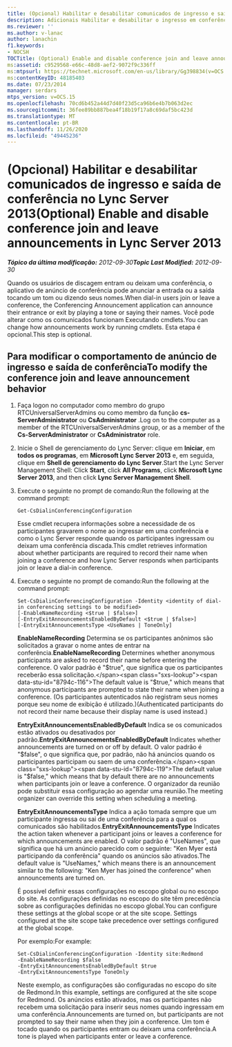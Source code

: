 ```yaml
---
title: (Opcional) Habilitar e desabilitar comunicados de ingresso e saída de conferência
description: Adicionais Habilitar e desabilitar o ingresso em conferência e deixar anúncios.
ms.reviewer: ''
ms.author: v-lanac
author: lanachin
f1.keywords:
- NOCSH
TOCTitle: (Optional) Enable and disable conference join and leave announcements
ms:assetid: c9529568-e66c-48d8-aef2-9072f9c336ff
ms:mtpsurl: https://technet.microsoft.com/en-us/library/Gg398834(v=OCS.15)
ms:contentKeyID: 48185403
ms.date: 07/23/2014
manager: serdars
mtps_version: v=OCS.15
ms.openlocfilehash: 70cd6b452a44d7d40f23d5ca96b6e4b7b063d2ec
ms.sourcegitcommit: 36fee89bb887bea4f18b19f17a8c69daf5bc423d
ms.translationtype: MT
ms.contentlocale: pt-BR
ms.lasthandoff: 11/26/2020
ms.locfileid: "49445236"
---
```

# <a name="optional-enable-and-disable-conference-join-and-leave-announcements-in-lync-server-2013"></a><span data-ttu-id="8794c-103">(Opcional) Habilitar e desabilitar comunicados de ingresso e saída de conferência no Lync Server 2013</span><span class="sxs-lookup"><span data-stu-id="8794c-103">(Optional) Enable and disable conference join and leave announcements in Lync Server 2013</span></span>

<div data-xmlns="http://www.w3.org/1999/xhtml">

<div class="topic" data-xmlns="http://www.w3.org/1999/xhtml" data-msxsl="urn:schemas-microsoft-com:xslt" data-cs="https://msdn.microsoft.com/">

<div data-asp="https://msdn2.microsoft.com/asp">



</div>

<div id="mainSection">

<div id="mainBody"><span data-ttu-id="8794c-104">

<span> </span></span><span class="sxs-lookup"><span data-stu-id="8794c-104">

<span> </span></span></span>

<span data-ttu-id="8794c-105">_**Tópico da última modificação:** 2012-09-30_</span><span class="sxs-lookup"><span data-stu-id="8794c-105">_**Topic Last Modified:** 2012-09-30_</span></span>

<span data-ttu-id="8794c-106">Quando os usuários de discagem entram ou deixam uma conferência, o aplicativo de anúncio de conferência pode anunciar a entrada ou a saída tocando um tom ou dizendo seus nomes.</span><span class="sxs-lookup"><span data-stu-id="8794c-106">When dial-in users join or leave a conference, the Conferencing Announcement application can announce their entrance or exit by playing a tone or saying their names.</span></span> <span data-ttu-id="8794c-107">Você pode alterar como os comunicados funcionam Executando cmdlets.</span><span class="sxs-lookup"><span data-stu-id="8794c-107">You can change how announcements work by running cmdlets.</span></span> <span data-ttu-id="8794c-108">Esta etapa é opcional.</span><span class="sxs-lookup"><span data-stu-id="8794c-108">This step is optional.</span></span>

<div>

## <a name="to-modify-the-conference-join-and-leave-announcement-behavior"></a><span data-ttu-id="8794c-109">Para modificar o comportamento de anúncio de ingresso e saída de conferência</span><span class="sxs-lookup"><span data-stu-id="8794c-109">To modify the conference join and leave announcement behavior</span></span>

1.  <span data-ttu-id="8794c-110">Faça logon no computador como membro do grupo RTCUniversalServerAdmins ou como membro da função **cs-ServerAdministrator** ou **CsAdministrator** .</span><span class="sxs-lookup"><span data-stu-id="8794c-110">Log on to the computer as a member of the RTCUniversalServerAdmins group, or as a member of the **Cs-ServerAdministrator** or **CsAdministrator** role.</span></span>

2.  <span data-ttu-id="8794c-111">Inicie o Shell de gerenciamento do Lync Server: clique em **Iniciar**, em **todos os programas**, em **Microsoft Lync Server 2013** e, em seguida, clique em **Shell de gerenciamento do Lync Server**.</span><span class="sxs-lookup"><span data-stu-id="8794c-111">Start the Lync Server Management Shell: Click **Start**, click **All Programs**, click **Microsoft Lync Server 2013**, and then click **Lync Server Management Shell**.</span></span>

3.  <span data-ttu-id="8794c-112">Execute o seguinte no prompt de comando:</span><span class="sxs-lookup"><span data-stu-id="8794c-112">Run the following at the command prompt:</span></span>
    
        Get-CsDialinConferencingConfiguration
    
    <span data-ttu-id="8794c-113">Esse cmdlet recupera informações sobre a necessidade de os participantes gravarem o nome ao ingressar em uma conferência e como o Lync Server responde quando os participantes ingressam ou deixam uma conferência discada.</span><span class="sxs-lookup"><span data-stu-id="8794c-113">This cmdlet retrieves information about whether participants are required to record their name when joining a conference and how Lync Server responds when participants join or leave a dial-in conference.</span></span>

4.  <span data-ttu-id="8794c-114">Execute o seguinte no prompt de comando:</span><span class="sxs-lookup"><span data-stu-id="8794c-114">Run the following at the command prompt:</span></span>
    
        Set-CsDialinConferencingConfiguration -Identity <identity of dial-in conferencing settings to be modified>
        [-EnableNameRecording <$true | $false>]
        [-EntryExitAnnouncementsEnabledByDefault <$true | $false>]
        [-EntryExitAnnouncementsType <UseNames | ToneOnly]
    
    <span data-ttu-id="8794c-115">**EnableNameRecording**   Determina se os participantes anônimos são solicitados a gravar o nome antes de entrar na conferência.</span><span class="sxs-lookup"><span data-stu-id="8794c-115">**EnableNameRecording**   Determines whether anonymous participants are asked to record their name before entering the conference.</span></span> <span data-ttu-id="8794c-116">O valor padrão é "$true", que significa que os participantes receberão essa solicitação.</span><span class="sxs-lookup"><span data-stu-id="8794c-116">The default value is "$true," which means that anonymous participants are prompted to state their name when joining a conference.</span></span> <span data-ttu-id="8794c-117">(Os participantes autenticados não registram seus nomes porque seu nome de exibição é utilizado.)</span><span class="sxs-lookup"><span data-stu-id="8794c-117">(Authenticated participants do not record their name because their display name is used instead.)</span></span>
    
    <span data-ttu-id="8794c-118">**EntryExitAnnouncementsEnabledByDefault**   Indica se os comunicados estão ativados ou desativados por padrão.</span><span class="sxs-lookup"><span data-stu-id="8794c-118">**EntryExitAnnouncementsEnabledByDefault**   Indicates whether announcements are turned on or off by default.</span></span> <span data-ttu-id="8794c-119">O valor padrão é "$false", o que significa que, por padrão, não há anúncios quando os participantes participam ou saem de uma conferência.</span><span class="sxs-lookup"><span data-stu-id="8794c-119">The default value is "$false," which means that by default there are no announcements when participants join or leave a conference.</span></span> <span data-ttu-id="8794c-120">O organizador da reunião pode substituir essa configuração ao agendar uma reunião.</span><span class="sxs-lookup"><span data-stu-id="8794c-120">The meeting organizer can override this setting when scheduling a meeting.</span></span>
    
    <span data-ttu-id="8794c-121">**EntryExitAnnouncementsType**   Indica a ação tomada sempre que um participante ingressa ou sai de uma conferência para a qual os comunicados são habilitados.</span><span class="sxs-lookup"><span data-stu-id="8794c-121">**EntryExitAnnouncementsType**   Indicates the action taken whenever a participant joins or leaves a conference for which announcements are enabled.</span></span> <span data-ttu-id="8794c-122">O valor padrão é "UseNames", que significa que há um anúncio parecido com o seguinte: "Ken Myer está participando da conferência" quando os anúncios são ativados.</span><span class="sxs-lookup"><span data-stu-id="8794c-122">The default value is "UseNames," which means there is an announcement similar to the following: "Ken Myer has joined the conference" when announcements are turned on.</span></span>
    
    <span data-ttu-id="8794c-p105">É possível definir essas configurações no escopo global ou no escopo do site. As configurações definidas no escopo do site têm precedência sobre as configurações definidas no escopo global.</span><span class="sxs-lookup"><span data-stu-id="8794c-p105">You can configure these settings at the global scope or at the site scope. Settings configured at the site scope take precedence over settings configured at the global scope.</span></span>
    
    <span data-ttu-id="8794c-125">Por exemplo:</span><span class="sxs-lookup"><span data-stu-id="8794c-125">For example:</span></span>
    
        Set-CsDialinConferencingConfiguration -Identity site:Redmond
        -EnableNameRecording $false
        -EntryExitAnnouncementsEnabledByDefault $true
        -EntryExitAnnouncementsType ToneOnly
    
    <span data-ttu-id="8794c-126">Neste exemplo, as configurações são configuradas no escopo do site de Redmond.</span><span class="sxs-lookup"><span data-stu-id="8794c-126">In this example, settings are configured at the site scope for Redmond.</span></span> <span data-ttu-id="8794c-127">Os anúncios estão ativados, mas os participantes não recebem uma solicitação para inserir seus nomes quando ingressam em uma conferência.</span><span class="sxs-lookup"><span data-stu-id="8794c-127">Announcements are turned on, but participants are not prompted to say their name when they join a conference.</span></span> <span data-ttu-id="8794c-128">Um tom é tocado quando os participantes entram ou deixam uma conferência.</span><span class="sxs-lookup"><span data-stu-id="8794c-128">A tone is played when participants enter or leave a conference.</span></span>

<span data-ttu-id="8794c-129"></div>

</div>

<span> </span>

</div>

</div>

</span><span class="sxs-lookup"><span data-stu-id="8794c-129"></div>

</div>

<span> </span>

</div>

</div>

</span></span></div>

